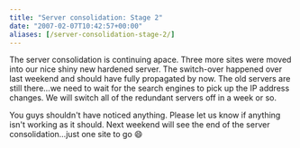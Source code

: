 ```yaml
---
title: "Server consolidation: Stage 2"
date: "2007-02-07T10:42:57+00:00"
aliases: [/server-consolidation-stage-2/]
---
```


The server consolidation is continuing apace. Three more sites were moved into our nice shiny new hardened server. The switch-over happened over last weekend and should have fully propagated by now. The old servers are still there...we need to wait for the search engines to pick up the IP address changes. We will switch all of the redundant servers off in a week or so.

You guys shouldn't have noticed anything. Please let us know if anything isn't working as it should. Next weekend will see the end of the server consolidation...just one site to go :smile:

